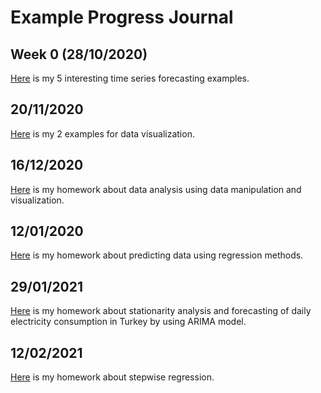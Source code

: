 # Example Progress Journal

## Week 0 (28/10/2020)
[Here](files/homework_0.html) is my 5 interesting time series forecasting examples.

## 20/11/2020
[Here](files/homework_1.html) is my 2 examples for data visualization.

## 16/12/2020
[Here](files/homework_2.html) is my homework about data analysis using data manipulation and visualization.

## 12/01/2020
[Here](files/homework_3.html) is my homework about predicting data using regression methods.

## 29/01/2021
[Here](files/homework4.html) is my homework about stationarity analysis and forecasting of daily electricity consumption in Turkey by using ARIMA model.

## 12/02/2021
[Here](files/hw5.html) is my homework about stepwise regression.